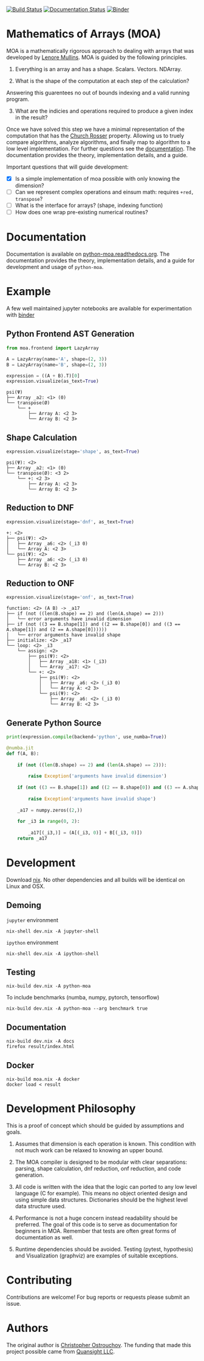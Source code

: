 [![Build Status](https://travis-ci.org/Quansight-Labs/python-moa.svg?branch=master)](https://travis-ci.org/Quansight-Labs/python-moa)
[![Documentation Status](https://readthedocs.org/projects/python-moa/badge/?version=latest)](https://python-moa.readthedocs.io/en/latest/?badge=latest)
[![Binder](https://mybinder.org/badge_logo.svg)](https://mybinder.org/v2/gh/Quansight-Labs/python-moa/master)


# Mathematics of Arrays (MOA)

MOA is a mathematically rigorous approach to dealing with arrays that
was developed by [Lenore
Mullins](https://www.albany.edu/ceas/lenore-mullin.php). MOA is guided
by the following principles.

1. Everything is an array and has a shape. Scalars. Vectors. NDArray.

2. What is the shape of the computation at each step of the calculation?

Answering this guarentees no out of bounds indexing and a valid
running program.

3. What are the indicies and operations required to produce a given
   index in the result?

Once we have solved this step we have a minimal representation of the
computation that has the [Church
Rosser](https://en.wikipedia.org/wiki/Church%E2%80%93Rosser_theorem)
property. Allowing us to truely compare algorithms, analyze
algorithms, and finally map to algorithm to a low level
implementation. For further questions see the
[documentation](https://python-moa.readthedocs.io/en/latest/?badge=latest). The
documentation provides the theory, implementation details, and a
guide.

Important questions that will guide development:

 - [X] Is a simple implementation of moa possible with only knowing the dimension?
 - [ ] Can we represent complex operations and einsum math: requires `+red, transpose`?
 - [ ] What is the interface for arrays? (shape, indexing function)
 - [ ] How does one wrap pre-existing numerical routines?
 
# Documentation

Documentation is available on
[python-moa.readthedocs.org](https://python-moa.readthedocs.io/en/latest/?badge=latest). The
documentation provides the theory, implementation details, and a
guide for development and usage of `python-moa`.

# Example

A few well maintained jupyter notebooks are available for
experimentation with
[binder](https://mybinder.org/v2/gh/Quansight-Labs/python-moa/master)

## Python Frontend AST Generation

```python
from moa.frontend import LazyArray

A = LazyArray(name='A', shape=(2, 3))
B = LazyArray(name='B', shape=(2, 3))

expression = ((A + B).T)[0]
expression.visualize(as_text=True)
```

```
psi(Ψ)
├── Array _a2: <1> (0)
└── transpose(Ø)
    └── +
        ├── Array A: <2 3>
        └── Array B: <2 3>
```

## Shape Calculation

```python
expression.visualize(stage='shape', as_text=True)
```

```
psi(Ψ): <2>
├── Array _a2: <1> (0)
└── transpose(Ø): <3 2>
    └── +: <2 3>
        ├── Array A: <2 3>
        └── Array B: <2 3>
```

## Reduction to DNF

```python
expression.visualize(stage='dnf', as_text=True)
```

```
+: <2>
├── psi(Ψ): <2>
│   ├── Array _a6: <2> (_i3 0)
│   └── Array A: <2 3>
└── psi(Ψ): <2>
    ├── Array _a6: <2> (_i3 0)
    └── Array B: <2 3>
```

## Reduction to ONF

```python
expression.visualize(stage='onf', as_text=True)
```

```
function: <2> (A B) -> _a17
├── if (not ((len(B.shape) == 2) and (len(A.shape) == 2)))
│   └── error arguments have invalid dimension
├── if (not ((3 == B.shape[1]) and ((2 == B.shape[0]) and ((3 == A.shape[1]) and (2 == A.shape[0])))))
│   └── error arguments have invalid shape
├── initialize: <2> _a17
└── loop: <2> _i3
    └── assign: <2>
        ├── psi(Ψ): <2>
        │   ├── Array _a18: <1> (_i3)
        │   └── Array _a17: <2>
        └── +: <2>
            ├── psi(Ψ): <2>
            │   ├── Array _a6: <2> (_i3 0)
            │   └── Array A: <2 3>
            └── psi(Ψ): <2>
                ├── Array _a6: <2> (_i3 0)
                └── Array B: <2 3>
```

## Generate Python Source

```python
print(expression.compile(backend='python', use_numba=True))
```

```python
@numba.jit
def f(A, B):
    
    if (not ((len(B.shape) == 2) and (len(A.shape) == 2))):
        
        raise Exception('arguments have invalid dimension')
    
    if (not ((3 == B.shape[1]) and ((2 == B.shape[0]) and ((3 == A.shape[1]) and (2 == A.shape[0]))))):
        
        raise Exception('arguments have invalid shape')
    
    _a17 = numpy.zeros((2,))
    
    for _i3 in range(0, 2):
        
        _a17[(_i3,)] = (A[(_i3, 0)] + B[(_i3, 0)])
    return _a17
```

# Development

Download [nix](https://nixos.org/nix/download.html). No other
dependencies and all builds will be identical on Linux and OSX.

## Demoing

`jupyter` environment

```
nix-shell dev.nix -A jupyter-shell
```

`ipython` environment

```
nix-shell dev.nix -A ipython-shell
```

## Testing

```
nix-build dev.nix -A python-moa
```

To include benchmarks (numba, numpy, pytorch, tensorflow)

```
nix-build dev.nix -A python-moa --arg benchmark true
```

## Documentation

```
nix-build dev.nix -A docs
firefox result/index.html
```

## Docker

```
nix-build moa.nix -A docker
docker load < result
```

# Development Philosophy

This is a proof of concept which should be guided by assumptions and
goals.

1. Assumes that dimension is each operation is known. This condition
   with not much work can be relaxed to knowing an upper bound.

2. The MOA compiler is designed to be modular with clear separations:
   parsing, shape calculation, dnf reduction, onf reduction, and code
   generation.

3. All code is written with the idea that the logic can ported to any
   low level language (C for example). This means no object oriented
   design and using simple data structures. Dictionaries should be the
   highest level data structure used.

4. Performance is not a huge concern instead readability should be
   preferred. The goal of this code is to serve as documentation for
   beginners in MOA. Remember that tests are often great forms of
   documentation as well.

5. Runtime dependencies should be avoided. Testing (pytest, hypothesis)
   and Visualization (graphviz) are examples of suitable exceptions.

# Contributing

Contributions are welcome! For bug reports or requests please submit an issue.

# Authors

The original author is [Christopher
Ostrouchov](https://github.com/costrouc). The funding that made this
project possible came from [Quansight
LLC](https://www.quansight.com/).
